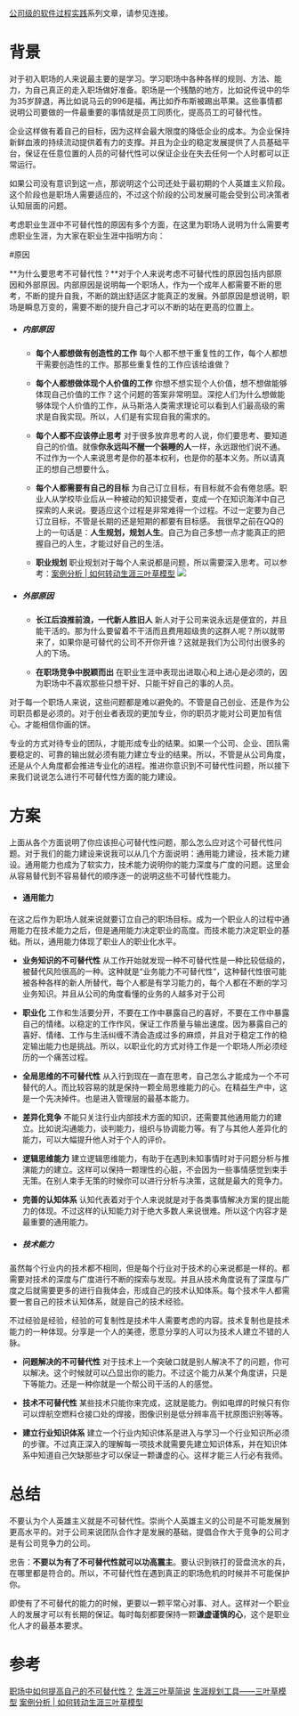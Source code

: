 [公司级的软件过程实践](https://www.jianshu.com/c/e5ef522ce765)系列文章，请参见连接。
# 背景

对于初入职场的人来说最主要的是学习。学习职场中各种各样的规则、方法、能力，为自己真正的走入职场做好准备。职场是一个残酷的地方，比如说传说中的华为35岁辞退，再比如说马云的996是福，再比如乔布斯被踢出苹果。这些事情都说明公司要做的一件最重要的事情就是员工同质化，提高员工的可替代性。

企业这样做有着自己的目标，因为这样会最大限度的降低企业的成本。为企业保持新鲜血液的持续流动提供着有力的支撑。并且为企业的稳定发展提供了人员基础平台，保证在任意位置的人员的可替代性可以保证企业在失去任何一个人时都可以正常运行。

如果公司没有意识到这一点，那说明这个公司还处于最初期的个人英雄主义阶段。这个阶段也是职场人需要适应的，不过这个阶段的公司发展可能会受到公司决策者认知层面的问题。

考虑职业生涯中不可替代性的原因有多个方面，在这里为职场人说明为什么需要考虑职业生涯，为大家在职业生涯中指明方向：

#原因

**为什么要思考不可替代性？**对于个人来说考虑不可替代性的原因包括内部原因和外部原因。内部原因是说明每一个职场人，作为一个成年人都需要不断的思考，不断的提升自我，不断的跳出舒适区才能真正的发展。外部原因是想说明，职场是瞬息万变的，需要不断的提升自己才可以不断的站在更高的位置上。

- ##### 内部原因
  - **每个人都想做有创造性的工作**
每个人都不想干重复性的工作，每个人都想干需要创造性的工作。那那些重复性的工作应该给谁做？

  - **每个人都想做体现个人价值的工作**
你想不想实现个人价值，想不想做能够体现自己价值的工作？这个问题的答案非常明显。深挖人们为什么想做能够体现个人价值的工作，从马斯洛人类需求理论可以看到人们最高级的需求是自我实现。所以，人们是有实现自我的需求的。

  - **每个人都不应该停止思考**
对于很多放弃思考的人说，你们要思考、要知道自己的价值。就像**你永远叫不醒一个装睡的人**一样，永远跟他们说不通。不过作为一个人来说思考是你的基本权利，也是你的基本义务。所以请真正的想自己想要什么。

  - **每个人都需要有自己的目标**
为自己订立目标，有目标就不会有倦怠感。职业人从学校毕业后从一种被动的知识接受者，变成一个在知识海洋中自己探索的人来说。要适应这个过程是非常难得一个过程。不过一定要为自己订立目标，不管是长期的还是短期的都要有目标感。
我很早之前在QQ的上的一句话是：**人生规划，规划人生**。自己为自己多想一点才能真正的把握自己的人生，才能过好自己的生活。

  - **职业规划**
职业规划对于每个人来说都是问题，所以需要深入思考。可以参考：[案例分析 | 如何转动生涯三叶草模型](https://www.jianshu.com/p/f692e74072da)
![](https://upload-images.jianshu.io/upload_images/2454595-ab366541e87cd2e7.png?imageMogr2/auto-orient/strip%7CimageView2/2/w/740)

- ##### 外部原因
  - **长江后浪推前浪，一代新人胜旧人**
新人对于公司来说永远是便宜的，并且能干活的。那为什么要留着不干活而且费用超级贵的这群人呢？所以就带来了，如果你是可替代的公司不开你开谁？这就是我们为公司付出很多的人的下场。

  - **在职场竞争中脱颖而出**
在职业生涯中表现出进取心和上进心是必须的，因为职场中不喜欢那些只想干好、只能干好自己的事的人员。

对于每一个职场人来说，这些问题都是难以避免的。不管是自己创业、还是作为公司职员都是必须的。对于创业者表现的更加专业，你的职员才能对公司更加有信心。才能相信你画的饼。

专业的方式对待专业的团队，才能形成专业的结果。如果一个公司、企业、团队需要稳定的、可靠的输出就必须有能力建立专业的结果。所以，不管是从公司角度，还是从个人角度都会推进专业化的进程。推进你意识到不可替代性问题，所以接下来我们说说怎么进行不可替代性方面的能力建设。

# 方案

上面从各个方面说明了你应该担心可替代性问题，那么怎么应对这个可替代性问题。对于我们的能力建设来说我可以从几个方面说明：通用能力建设，技术能力建设。通用能力也成为了软实力，技术能力说明你的能力深度与广度的问题。这里会从容易替代到不容易替代的顺序逐一的说明这些不可替代性能力。

- #### 通用能力

在这之后作为职场人就来说就要订立自己的职场目标。成为一个职业人的过程中通用能力在技术能力之后，但是通用能力决定职业的高度。而技术能力决定职业的基础。所以，通用能力体现了职业人的职业化水平。

- **业务知识的不可替代性**
从工作开始就发现一种不可替代性是一种比较低级的，被替代风险很高的一种。这种就是“业务能力不可替代性”，这种替代性很可能被各种各样的新人所替代，每个人都是有学习能力的，每个人都在不断的学习业务知识。并且从公司的角度看懂的业务的人越多对于公司

- **职业化**
工作和生活要分开，不要在工作中暴露自己的喜好，不要在工作中暴露自己的情绪。以稳定的工作作风，保证工作质量与输出速度。因为暴露自己的喜好、情绪、工作与生活纠缠不清会造成过多的麻烦，并且对于稳定工作的稳定输出能力也是挑战。所以，以职业化的方式对待工作是一个职场人所必须经历的一个痛苦过程。

- **全局思维的不可替代性**
从入行到现在一直在思考，自己怎么才能成为一个不可替代的人。而比较容易的就是保持一颗全局思维能力的心。在精益生产中，这是一个先决掉件。也是进入管理层的最基本能力。

- **差异化竞争**
不能只关注行业内部技术方面的知识，还需要其他通用能力的建立。比如说沟通能力，谈判能力，组织与协调能力等。有了与其他人差异化的能力，可以大幅提升他人对于个人的评价。

- **逻辑思维能力**
建立逻辑思维能力，有助于在遇到未知事情时对于问题分析与推演能力的建立。这样可以保持一颗理性的心脏，不会因为一些事情感觉到束手无策。在别人束手无策的时候你可以进行分析与决策，这就是最大的竞争力。

- **完善的认知体系**
认知代表着对于个人来说就是对于各类事情解决方案的提出能力的体现。不过这样的认知能力对于绝大多数人来说很难。所以这个内容才是最重要的通用能力。

- ##### 技术能力
虽然每个行业内的技术都不相同，但是每个行业对于技术的心来说都是一样的。都需要对技术的深度与广度进行不断的探索与发现。并且从技术角度说有了深度与广度之后就需要更多的进行自我体会，形成自己的技术认知体系。每个技术牛人都需要一套自己的技术认知体系，就是自己的技术经验。

不过经验是经验，经验的可复制性是技术牛人需要考虑的内容。技术复制也是技术能力的一种体现。分享是一个人的美德，愿意分享的人可以为技术人建立不错的人脉。

- **问题解决的不可替代性**
对于技术上一个突破口就是别人解决不了的问题，你可以解决。这个时候就可以凸显出你的能力。不过这个能力从某个角度讲，只是下等能力。还是一种你就是一个帮公司干活的人的感觉。

- **技术不可替代性**
某些技术只能你来完成，这就是能力。例如电焊的时候只有你可以焊航空燃料仓接口处的焊接，图像识别是低分辨率高干扰原图识别等等。

- **建立行业知识体系**
建立一个行业内知识体系是进入与学习一个行业知识所必须的步骤。不过真正深入的理解每一项技术就需要先建立知识体系，并在知识体系中知道自己欠缺那些才可以保证一颗谦虚的心。这样才能三人行必有我师。

# 总结

不要认为个人英雄主义就是不可替代性。崇尚个人英雄主义的公司是不可能发展到更高水平的。对于公司来说团队合作才是发展的基础，提倡合作大于竞争的公司才是有公司竞争力的公司。

忠告：**不要以为有了不可替代性就可以功高震主**。要认识到铁打的营盘流水的兵，在哪里都是符合的。所以，不可替代性在遇到真正的职场危机的时候并不可能保护你。

即使有了不可替代的能力的时候，更要以一颗平常心对事、对人。这样对一个职业人的发展才可以有长期的保证。每时每刻都要保持一颗**谦虚谨慎的心**，这个是职业化人才的最基本要求。

# 参考

[职场中如何提高自己的不可替代性？](https://www.jianshu.com/p/737b2a29476b)
[生涯三叶草简说](https://www.jianshu.com/p/694c3baa33c2)
[生涯规划工具——三叶草模型](http://www.360doc.com/content/16/1009/21/30115594_597162575.shtml)
[案例分析 | 如何转动生涯三叶草模型](https://www.jianshu.com/p/f692e74072da)
